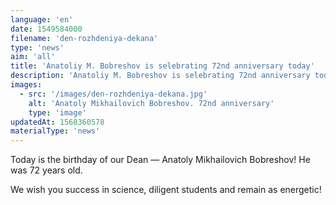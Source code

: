 ```yaml
---
language: 'en'
date: 1549584000
filename: 'den-rozhdeniya-dekana'
type: 'news'
aim: 'all'
title: 'Anatoliy M. Bobreshov is selebrating 72nd anniversary today'
description: 'Anatoliy M. Bobreshov is selebrating 72nd anniversary today'
images:
  - src: '/images/den-rozhdeniya-dekana.jpg'
    alt: 'Anatoly Mikhailovich Bobreshov. 72nd anniversary'
    type: 'image'
updatedAt: 1568360578
materialType: 'news'
---
```

Today is the birthday of our Dean — Anatoly Mikhailovich Bobreshov! He was 72 years old.

We wish you success in science, diligent students and remain as energetic!
